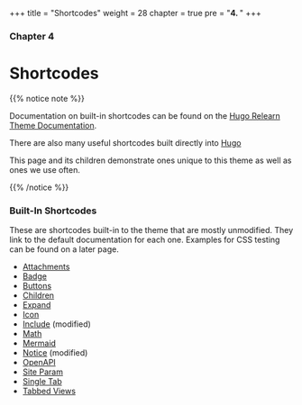 +++
title = "Shortcodes"
weight = 28
chapter = true
pre = "<b>4. </b>"
+++

### Chapter 4

# Shortcodes

{{% notice note %}}

Documentation on built-in shortcodes can be found on the [Hugo Relearn Theme Documentation](https://mcshelby.github.io/hugo-theme-relearn/shortcodes/index.html).

There are also many useful shortcodes built directly into [Hugo](https://gohugo.io/content-management/shortcodes/)

This page and its children demonstrate ones unique to this theme as well as ones we use often.

{{% /notice %}}

### Built-In Shortcodes

These are shortcodes built-in to the theme that are mostly unmodified. They link to the default documentation for each one. Examples for CSS testing can be found on a later page.

* [Attachments](https://mcshelby.github.io/hugo-theme-relearn/shortcodes/attachments/)
* [Badge](https://mcshelby.github.io/hugo-theme-relearn/shortcodes/badge/index.html)
* [Buttons](https://mcshelby.github.io/hugo-theme-relearn/shortcodes/button/)
* [Children](https://mcshelby.github.io/hugo-theme-relearn/shortcodes/children/)
* [Expand](https://mcshelby.github.io/hugo-theme-relearn/shortcodes/expand/)
* [Icon](https://mcshelby.github.io/hugo-theme-relearn/shortcodes/icon/index.html)
* [Include](https://mcshelby.github.io/hugo-theme-relearn/shortcodes/include/) (modified)
* [Math](https://mcshelby.github.io/hugo-theme-relearn/shortcodes/math/)
* [Mermaid](https://mcshelby.github.io/hugo-theme-relearn/shortcodes/mermaid/)
* [Notice](https://mcshelby.github.io/hugo-theme-relearn/shortcodes/notice/) (modified)
* [OpenAPI](https://mcshelby.github.io/hugo-theme-relearn/shortcodes/openapi/index.html)
* [Site Param](https://mcshelby.github.io/hugo-theme-relearn/shortcodes/siteparam/)
* [Single Tab](https://mcshelby.github.io/hugo-theme-relearn/shortcodes/tab/index.html)
* [Tabbed Views](https://mcshelby.github.io/hugo-theme-relearn/shortcodes/tabs/)

